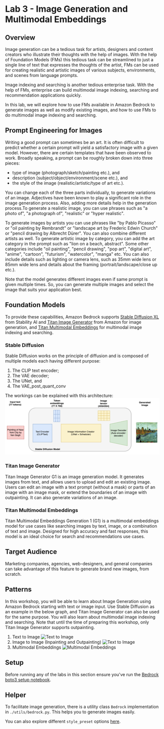 # Lab 3 - Image Generation and Multimodal Embeddings

## Overview

Image generation can be a tedious task for artists, designers and content creators who illustrate their thoughts with the help of images. With the help of Foundation Models (FMs) this tedious task can be streamlined to just a single line of text that expresses the thoughts of the artist, FMs can be used for creating realistic and artistic images of various subjects, environments, and scenes from language prompts.

Image indexing and searching is another tedious enterprise task. With the help of FMs, enterprise can build multimodal image indexing, searching and recommendation applications quickly. 

In this lab, we will explore how to use FMs available in Amazon Bedrock to generate images as well as modify existing images, and how to use FMs to do multimodal image indexing and searching.


## Prompt Engineering for Images

Writing a good prompt can sometimes be an art. It is often difficult to predict whether a certain prompt will yield a satisfactory image with a given model. However, there are certain templates that have been observed to work. Broadly speaking, a prompt can be roughly broken down into three pieces: 

* type of image (photograph/sketch/painting etc.), and
* description (subject/object/environment/scene etc.), and
* the style of the image (realistic/artistic/type of art etc.). 
   
You can change each of the three parts individually, to generate variations of an image. Adjectives have been known to play a significant role in the image generation process. Also, adding more details help in the generation process.To generate a realistic image, you can use phrases such as "a photo of", "a photograph of", "realistic" or "hyper realistic". 

To generate images by artists you can use phrases like "by Pablo Picasso" or "oil painting by Rembrandt" or "landscape art by Frederic Edwin Church" or "pencil drawing by Albrecht Dürer". You can also combine different artists as well. To generate artistic image by category, you can add the art category in the prompt such as "lion on a beach, abstract". Some other categories include "oil painting", "pencil drawing", "pop art", "digital art", "anime", "cartoon", "futurism", "watercolor", "manga" etc. You can also include details such as lighting or camera lens, such as 35mm wide lens or 85mm wide lens and details about the framing (portrait/landscape/close up etc.).

Note that the model generates different images even if same prompt is given multiple times. So, you can generate multiple images and select the image that suits your application best.

## Foundation Models

To provide these capabilities, Amazon Bedrock supports [Stable Diffusion XL](https://stability.ai/stablediffusion) from Stability AI and [Titan Image Generator](https://aws.amazon.com/bedrock/titan/) from Amazon for image generation, and [Titan Multimodal Embeddings](https://aws.amazon.com/bedrock/titan/) for multimodal image indexing and searching.

### Stable Diffusion

Stable Diffusion works on the principle of diffusion and is composed of multiple models each having different purpose:

1. The CLIP text encoder;
2. The VAE decoder;
3. The UNet, and
4. The VAE_post_quant_conv

The workings can be explained with this architecture:
![Stable Diffusion Architecture](./images/sd.png)

### Titan Image Generator

Titan Image Generator G1 is an image generation model. It generates images from text, and allows users to upload and edit an existing image. Users can edit an image with a text prompt (without a mask) or parts of an image with an image mask, or extend the boundaries of an image with outpainting. It can also generate variations of an image.

### Titan Multimodal Embeddings

Titan Multimodal Embeddings Generation 1 (G1) is a multimodal embeddings model for use cases like searching images by text, image, or a combination of text and image. Designed for high accuracy and fast responses, this model is an ideal choice for search and recommendations use cases.

## Target Audience

Marketing companies, agencies, web-designers, and general companies can take advantage of this feature to generate brand new images, from scratch.

## Patterns

In this workshop, you will be able to learn about Image Generation using Amazon Bedrock starting with text or image input. Use Stable Diffusion as an example in the below graph, and Titan Image Generator can also be used for the same purpose. You will also learn about multimodal image indexing and searching. Note that until the time of preparing this workshop, only Titan Image Generator supports outpainting.

1. Text to Image
    ![Text to Image](./images/71-txt-2-img.png)
2. Image to Image (Inpainting and Outpainting)
    ![Text to Image](./images/72-img-2-img.png)
3. Multimodal Embeddings
    ![Multimodal Embeddings](./images/multimodal-embeddings.png)

## Setup
Before running any of the labs in this section ensure you've run the [Bedrock boto3 setup notebook](../00_Prerequisites/bedrock_basics.ipynb).

## Helper
To facilitate image generation, there is a utility class `Bedrock` implementation in `./utils/bedrock.py`. This helps you to generate images easily.

You can also explore different `style_preset`  options [here](https://platform.stability.ai/docs/features/animation/parameters#available-styles).

